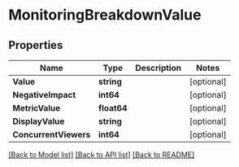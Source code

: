 # MonitoringBreakdownValue

## Properties
Name | Type | Description | Notes
------------ | ------------- | ------------- | -------------
**Value** | **string** |  | [optional] 
**NegativeImpact** | **int64** |  | [optional] 
**MetricValue** | **float64** |  | [optional] 
**DisplayValue** | **string** |  | [optional] 
**ConcurrentViewers** | **int64** |  | [optional] 

[[Back to Model list]](../README.md#documentation-for-models) [[Back to API list]](../README.md#documentation-for-api-endpoints) [[Back to README]](../README.md)


